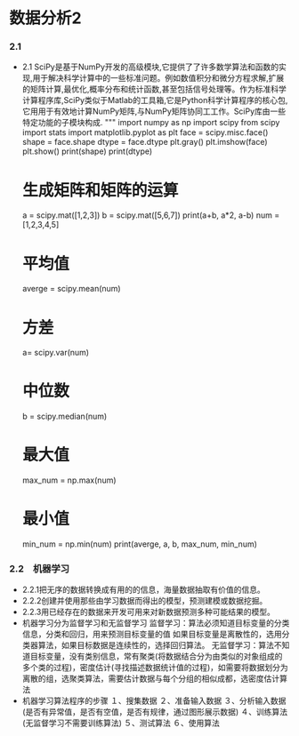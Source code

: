 # 数据分析2
### 2.1
- 2.1 SciPy是基于NumPy开发的高级模块,它提供了了许多数学算法和函数的实现,用于解决科学计算中的一些标准问题。例如数值积分和微分方程求解,扩展的矩阵计算,最优化,概率分布和统计函数,甚至包括信号处理等。作为标准科学计算程序库,SciPy类似于Matlab的工具箱,它是Python科学计算程序的核心包,它用用于有效地计算NumPy矩阵,与NumPy矩阵协同工工作。SciPy库由一些特定功能的子模块构成.
"""
	import numpy as np
	import scipy
	from scipy import stats
	import matplotlib.pyplot as plt
	face = scipy.misc.face()
	shape = face.shape
	dtype = face.dtype
	plt.gray()
	plt.imshow(face)
	plt.show()
	print(shape)
	print(dtype)
	# 生成矩阵和矩阵的运算
	a = scipy.mat([1,2,3])
	b = scipy.mat([5,6,7])
	print(a+b, a*2, a-b)
	num = [1,2,3,4,5]
	# 平均值
    averge = scipy.mean(num)
    # 方差
    a= scipy.var(num)
    # 中位数
    b = scipy.median(num)
    # 最大值
    max_num = np.max(num)
    # 最小值
    min_num = np.min(num)
    print(averge, a, b, max_num, min_num)
### 2.2　机器学习
- 2.2.1把无序的数据转换成有用的的信息，海量数据抽取有价值的信息。
- 2.2.2创建并使用那些由学习数据而得出的模型，预测建模或数据挖掘。
- 2.2.3用已经存在的数据来开发可用来对新数据预测多种可能结果的模型。
- 机器学习分为监督学习和无监督学习
监督学习：算法必须知道目标变量的分类信息，分类和回归，用来预测目标变量的值
如果目标变量是离散性的，选用分类器算法，如果目标数据是连续性的，选择回归算法。
无监督学习：算法不知道目标变量，没有类别信息，常有聚类(将数据结合分为由类似的对象组成的多个类的过程)，密度估计(寻找描述数据统计值的过程)，如需要将数据划分为离散的组，选聚类算法，需要估计数据与每个分组的相似成都，选密度估计算法
- 机器学习算法程序的步骤
１、搜集数据
２、准备输入数据
３、分析输入数据(是否有异常值，是否有空值，是否有规律，通过图形展示数据)
４、训练算法(无监督学习不需要训练算法)
５、测试算法
６、使用算法